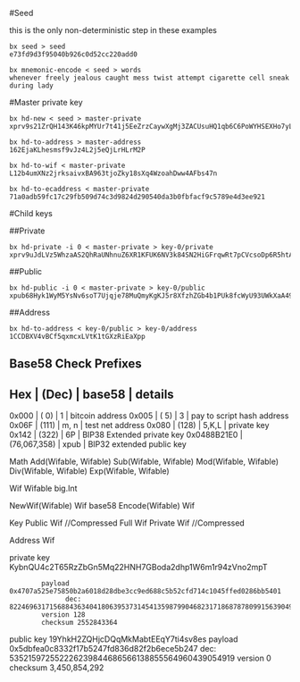 #Seed

this is the only non-deterministic step in these examples

```
bx seed > seed
e73fd9d3f95040b926c0d52cc220add0

bx mnemonic-encode < seed > words
whenever freely jealous caught mess twist attempt cigarette cell sneak during lady
```


#Master private key

```
bx hd-new < seed > master-private
xprv9s21ZrQH143K46kpMYUr7t41j5EeZrzCaywXgMj3ZACUsuHQ1qb6C6PoWYHSEXHo7yLvaWiiWe32buNGp2VzK6SJPvtJv7FACjoumy9Mayk

bx hd-to-address > master-address
162EjaKLhesmsf9vJz4L2j5eQjLrHLrM2P

bx hd-to-wif < master-private
L12b4umXNz2jrksaivxBA963tjoZky18sXq4WzoahDww4AFbs47n

bx hd-to-ecaddress < master-private
71a0adb59fc17c29fb509d74c3d9824d290540da3b0fbfacf9c5789e4d3ee921

```


#Child keys

##Private

``` 
bx hd-private -i 0 < master-private > key-0/private
xprv9uJdLVz5WhzaAS2QhRaUNhnuZ6XR1KFUK6NV3k84SN2HiGFrqwRt7pCVcsoDp6R5htAnpZx4pmarwkAS5c8XNhEwh6tGRyb4qvjRbpxDGts
```

##Public
```
bx hd-public -i 0 < master-private > key-0/public
xpub68Hyk1WyM5YsNv6soT7Ujqje78MuQmyKgKJ5r8XfzhZGb4b1PUk8fcWyU93UWkXaA492iMp5q2XqpwjaWDS6ywFRD1z99o1ch18QVRTmteB
```

##Address
```
bx hd-to-address < key-0/public > key-0/address
1CCDBXV4vBCf5qxmcxLVtK1tGXzRiEaXpp

```

Base58 Check Prefixes
---------------

Hex          | (Dec)        | base58 | details
----------------------------------------------------
0x000        | (  0)        |      1 | bitcoin address
0x005        | (  5)        |      3 | pay to script hash address
0x06F        | (111)        |   m, n | test net address
0x080        | (128)        |  5,K,L | private key
0x142        | (322)        |  6P    | BIP38 Extended private key
0x0488B21E0  | (76,067,358) |  xpub  | BIP32 extended public key


Math
  Add(Wifable, Wifable)
  Sub(Wifable, Wifable)
  Mod(Wifable, Wifable)
  Div(Wifable, Wifable)
  Exp(Wifable, Wifable)


Wif
 Wifable
    big.Int

  NewWif(Wifable) Wif
    base58
      Encode(Wifable) Wif

Key
  Public
    Wif //Compressed
    Full       Wif
  Private
    Wif //Compressed

Address
  Wif


private key KybnQU4c2T65RzZbGn5Mq22HNH7GBoda2dhp1W6m1r94zVno2mpT

            payload     0x4707a525e75850b2a6018d28dbe3cc9ed688c5b52cfd714c1045ffed0286bb5401
                  dec:  8224696317156884363404180639537314541359879904682317186878780991563904960910337
            version 128
            checksum 2552843364

public key  19YhkH2ZQHjcDQqMkMabtEEqY7ti4sv8es
            payload  0x5dbfea0c8332f17b5247fd836d82f2b6ece5b247
                 dec: 535215972552226239844686566138855564960439054919
            version 0
            checksum 3,450,854,292



